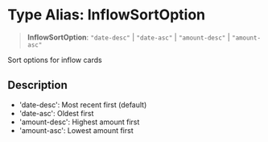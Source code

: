 # Type Alias: InflowSortOption

> **InflowSortOption**: `"date-desc"` \| `"date-asc"` \| `"amount-desc"` \| `"amount-asc"`

Sort options for inflow cards

## Description

- 'date-desc': Most recent first (default)
- 'date-asc': Oldest first
- 'amount-desc': Highest amount first
- 'amount-asc': Lowest amount first

